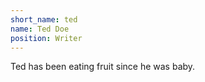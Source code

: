 ```yaml
--- 
short_name: ted 
name: Ted Doe 
position: Writer 
--- 
```

Ted has been eating fruit since he was baby.
